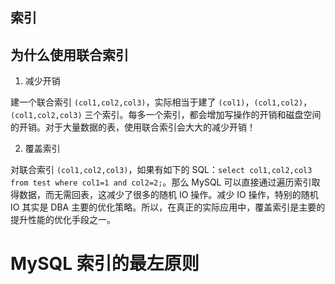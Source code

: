 ## 索引

## 为什么使用联合索引

1. 减少开销

建一个联合索引 `(col1,col2,col3)`，实际相当于建了 `(col1)`，`(col1,col2)`，`(col1,col2,col3)` 三个索引。每多一个索引，都会增加写操作的开销和磁盘空间的开销。对于大量数据的表，使用联合索引会大大的减少开销！

2. 覆盖索引

对联合索引 `(col1,col2,col3)`，如果有如下的 SQL：`select col1,col2,col3 from test where col1=1 and col2=2;`。那么 MySQL 可以直接通过遍历索引取得数据，而无需回表，这减少了很多的随机 IO 操作。减少 IO 操作，特别的随机 IO 其实是 DBA 主要的优化策略。所以，在真正的实际应用中，覆盖索引是主要的提升性能的优化手段之一。

# MySQL 索引的最左原则











